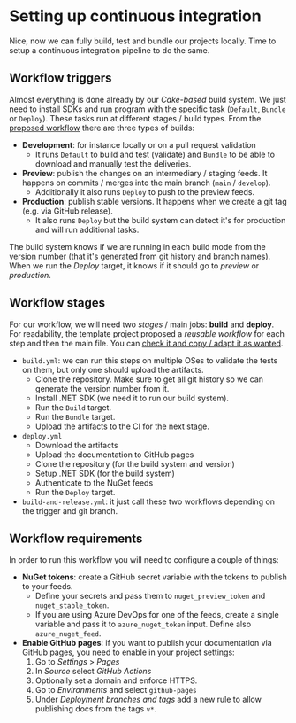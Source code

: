 # Setting up continuous integration

Nice, now we can fully build, test and bundle our projects locally. Time to
setup a continuous integration pipeline to do the same.

## Workflow triggers

Almost everything is done already by our _Cake-based_ build system. We just need
to install SDKs and run program with the specific task (`Default`, `Bundle` or
`Deploy`). These tasks run at different stages / build types. From the
[proposed workflow](../workflows/pipeline.md) there are three types of builds:

- **Development**: for instance locally or on a pull request validation
  - It runs `Default` to build and test (validate) and `Bundle` to be able to
    download and manually test the deliveries.
- **Preview**: publish the changes on an intermediary / staging feeds. It
  happens on commits / merges into the main branch (`main` / `develop`).
  - Additionally it also runs `Deploy` to push to the preview feeds.
- **Production**: publish stable versions. It happens when we create a git tag
  (e.g. via GitHub release).
  - It also runs `Deploy` but the build system can detect it's for production
    and will run additional tasks.

The build system knows if we are running in each build mode from the version
number (that it's generated from git history and branch names). When we run the
_Deploy_ target, it knows if it should go to _preview_ or _production_.

## Workflow stages

For our workflow, we will need two _stages_ / main jobs: **build** and
**deploy**. For readability, the template project proposed a _reusable workflow_
for each step and then the main file. You can
[check it and copy / adapt it as wanted](https://github.com/pleonex/template-csharp/tree/main/.github/workflows).

- `build.yml`: we can run this steps on multiple OSes to validate the tests on
  them, but only one should upload the artifacts.
  - Clone the repository. Make sure to get all git history so we can generate
    the version number from it.
  - Install .NET SDK (we need it to run our build system).
  - Run the `Build` target.
  - Run the `Bundle` target.
  - Upload the artifacts to the CI for the next stage.
- `deploy.yml`
  - Download the artifacts
  - Upload the documentation to GitHub pages
  - Clone the repository (for the build system and version)
  - Setup .NET SDK (for the build system)
  - Authenticate to the NuGet feeds
  - Run the `Deploy` target.
- `build-and-release.yml`: it just call these two workflows depending on the
  trigger and git branch.

## Workflow requirements

In order to run this workflow you will need to configure a couple of things:

- **NuGet tokens**: create a GitHub secret variable with the tokens to publish
  to your feeds.
  - Define your secrets and pass them to `nuget_preview_token` and
    `nuget_stable_token`.
  - If you are using Azure DevOps for one of the feeds, create a single variable
    and pass it to `azure_nuget_token` input. Define also `azure_nuget_feed`.
- **Enable GitHub pages**: if you want to publish your documentation via GitHub
  pages, you need to enable in your project settings:
  1. Go to _Settings_ > _Pages_
  2. In _Source_ select _GitHub Actions_
  3. Optionally set a domain and enforce HTTPS.
  4. Go to _Environments_ and select `github-pages`
  5. Under _Deployment branches and tags_ add a new rule to allow publishing
     docs from the tags `v*`.

